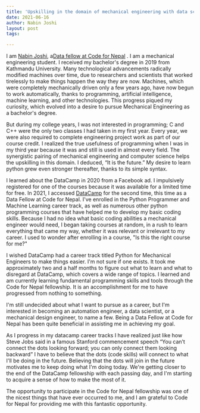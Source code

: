 ```yaml
---
title: 'Upskilling in the domain of mechanical engineering with data science'
date: 2021-06-16
author: Nabin Joshi
layout: post
tags:

---
```



I am [Nabin Joshi](https://www.linkedin.com/in/nabin-joshi-393511198/
), a[Data fellow at Code for Nepal](https://codefornepal.org/2021/02/14/launching-a-fellowship-program-to-build-data-skills-of-over-500-nepalis-globally)
. I am a mechanical engineering student. I received my bachelor's degree in 2019 from Kathmandu University. Many technological advancements radically modified machines over time, due to researchers and scientists that worked tirelessly to make things happen the way they are now. Machines, which were completely mechanically driven only a few years ago, have now begun to work automatically, thanks to programming, artificial intelligence, machine learning, and other technologies. This progress piqued my curiosity, which evolved into a desire to pursue Mechanical Engineering as a bachelor's degree.


But during my college years, I was not interested in programming; C and C++ were the only two classes I had taken in my first year. Every year, we were also required to complete engineering project work as part of our course credit. I realized the true usefulness of programming when I was in my third year because it was and still is used in almost every field. The synergistic pairing of mechanical engineering and computer science helps the upskilling in this domain. I deduced, “It is the future.” My desire to learn python grew even stronger thereafter, thanks to its simple syntax.

I learned about the DataCamp in 2020 from a Facebook ad. I impulsively registered for one of the courses because it was available for a limited time for free. In 2021, I accessed [DataCamp](https://www.datacamp.com/donates)
 for the second time, this time as a Data Fellow at Code for Nepal. I've enrolled in the Python Programmer and Machine Learning career track, as well as numerous other python programming courses that have helped me to develop my basic coding skills. Because I had no idea what basic coding abilities a mechanical engineer would need, I began taking courses at random, in a rush to learn everything that came my way, whether it was relevant or irrelevant to my career. I used to wonder after enrolling in a course, "Is this the right course for me?" 

I wished DataCamp had a career track titled Python for Mechanical Engineers to make things easier. I'm not sure if one exists. It took me approximately two and a half months to figure out what to learn and what to disregard at DataCamp, which covers a wide range of topics. I learned and am currently learning fundamental programming skills and tools through the Code for Nepal fellowship. It is an accomplishment for me to have progressed from nothing to something.

I'm still undecided about what I want to pursue as a career, but I'm interested in becoming an automation engineer, a data scientist, or a mechanical design engineer, to name a few. Being a Data Fellow at Code for Nepal has been quite beneficial in assisting me in achieving my goal.

As I progress in my datacamp career tracks I have realized just like how Steve Jobs said in a famous Stanford commencement speech “You can’t connect the dots looking forward; you can only connect them looking backward”  I have to believe that the dots (code skills) will connect to what I'll be doing in the future. Believing that the dots will join in the future motivates me to keep doing what I'm doing today. We're getting closer to the end of the DataCamp fellowship with each passing day, and I'm starting to acquire a sense of how to make the most of it.

The opportunity to participate in the Code for Nepal fellowship was one of the nicest things that have ever occurred to me, and I am grateful to Code for Nepal for providing me with this fantastic opportunity.


